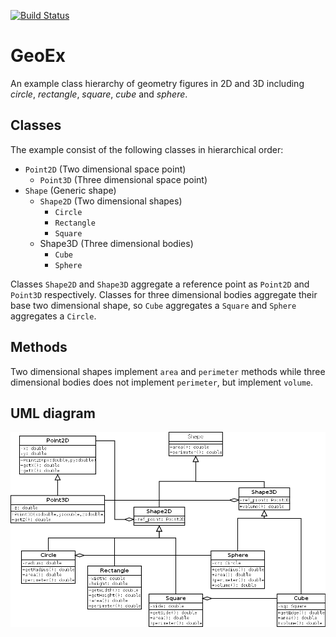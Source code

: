 [![Build Status](https://travis-ci.com/gdsotirov/geoex.svg?branch=master)](https://travis-ci.com/gdsotirov/geoex)

# GeoEx
An example class hierarchy of geometry figures in 2D and 3D including *circle*, *rectangle*, *square*, *cube* and *sphere*.

## Classes
The example consist of the following classes in hierarchical order:
* `Point2D` (Two dimensional space point)
  * `Point3D` (Three dimensional space point)
* `Shape` (Generic shape)
  * `Shape2D` (Two dimensional shapes)
    * `Circle`
    * `Rectangle`
    * `Square`
  * Shape3D (Three dimensional bodies)
    * `Cube`
    * `Sphere`

Classes `Shape2D` and `Shape3D` aggregate a reference point as `Point2D` and `Point3D` respectively. Classes for three dimensional bodies aggregate their base two dimensional shape, so `Cube` aggregates a `Square` and `Sphere` aggregates a `Circle`.

## Methods

Two dimensional shapes implement `area` and `perimeter` methods while three dimensional bodies does not implement `perimeter`, but implement `volume`.

## UML diagram

![UML diagram of GeoEx](geo.png)
